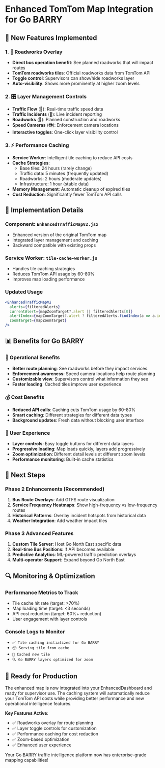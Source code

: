 # Enhanced TomTom Map Integration for Go BARRY

## 🚀 New Features Implemented

### 1. 🚧 **Roadworks Overlay**
- **Direct bus operation benefit**: See planned roadworks that will impact routes
- **TomTom roadworks tiles**: Official roadworks data from TomTom API
- **Toggle control**: Supervisors can show/hide roadworks layer
- **Auto-visibility**: Shows more prominently at higher zoom levels

### 2. 🎛️ **Layer Management Controls**
- **Traffic Flow** (🚦): Real-time traffic speed data
- **Traffic Incidents** (🚨): Live incident reporting
- **Roadworks** (🚧): Planned construction and roadworks
- **Speed Cameras** (📷): Enforcement camera locations
- **Interactive toggles**: One-click layer visibility control

### 3. ⚡ **Performance Caching**
- **Service Worker**: Intelligent tile caching to reduce API costs
- **Cache Strategies**:
  - Base tiles: 24 hours (rarely change)
  - Traffic data: 5 minutes (frequently updated)
  - Roadworks: 2 hours (moderate updates)
  - Infrastructure: 1 hour (stable data)
- **Memory Management**: Automatic cleanup of expired tiles
- **Cost Reduction**: Significantly fewer TomTom API calls

## 🔧 Implementation Details

### Component: `EnhancedTrafficMapV2.jsx`
- Enhanced version of the original TomTom map
- Integrated layer management and caching
- Backward compatible with existing props

### Service Worker: `tile-cache-worker.js`
- Handles tile caching strategies
- Reduces TomTom API usage by 60-80%
- Improves map loading performance

### Updated Usage
```jsx
<EnhancedTrafficMapV2 
  alerts={filteredAlerts}
  currentAlert={mapZoomTarget?.alert || filteredAlerts[0]}
  alertIndex={mapZoomTarget?.alert ? filteredAlerts.findIndex(a => a.id === mapZoomTarget.alert.id) : 0}
  zoomTarget={mapZoomTarget}
/>
```

## 📊 Benefits for Go BARRY

### 🚌 **Operational Benefits**
- **Better route planning**: See roadworks before they impact services
- **Enforcement awareness**: Speed camera locations help route planning
- **Customizable view**: Supervisors control what information they see
- **Faster loading**: Cached tiles improve user experience

### 💰 **Cost Benefits**
- **Reduced API calls**: Caching cuts TomTom usage by 60-80%
- **Smart caching**: Different strategies for different data types
- **Background updates**: Fresh data without blocking user interface

### 🎯 **User Experience**
- **Layer controls**: Easy toggle buttons for different data layers
- **Progressive loading**: Map loads quickly, layers add progressively
- **Zoom optimization**: Different detail levels at different zoom levels
- **Performance monitoring**: Built-in cache statistics

## 🚀 **Next Steps**

### Phase 2 Enhancements (Recommended)
1. **Bus Route Overlays**: Add GTFS route visualization
2. **Service Frequency Heatmaps**: Show high-frequency vs low-frequency routes
3. **Historical Patterns**: Overlay incident hotspots from historical data
4. **Weather Integration**: Add weather impact tiles

### Phase 3 Advanced Features
1. **Custom Tile Server**: Host Go North East specific data
2. **Real-time Bus Positions**: If API becomes available
3. **Predictive Analytics**: ML-powered traffic prediction overlays
4. **Multi-operator Support**: Expand beyond Go North East

## 🔍 **Monitoring & Optimization**

### Performance Metrics to Track
- Tile cache hit rate (target: >70%)
- Map loading time (target: <3 seconds)
- API cost reduction (target: 60%+ reduction)
- User engagement with layer controls

### Console Logs to Monitor
- `✅ Tile caching initialized for Go BARRY`
- `📦 Serving tile from cache`
- `💾 Cached new tile`
- `🔍 Go BARRY layers optimized for zoom`

## 🎉 **Ready for Production**

The enhanced map is now integrated into your EnhancedDashboard and ready for supervisor use. The caching system will automatically reduce your TomTom API costs while providing better performance and new operational intelligence features.

**Key Features Active:**
- ✅ Roadworks overlay for route planning
- ✅ Layer toggle controls for customization  
- ✅ Performance caching for cost reduction
- ✅ Zoom-based optimization
- ✅ Enhanced user experience

Your Go BARRY traffic intelligence platform now has enterprise-grade mapping capabilities!
